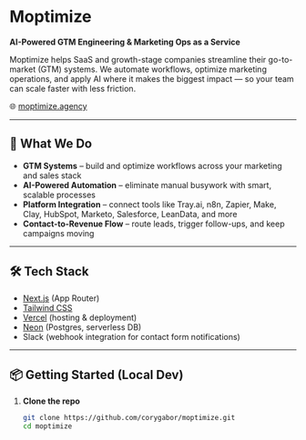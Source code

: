 # Moptimize

**AI-Powered GTM Engineering & Marketing Ops as a Service**

Moptimize helps SaaS and growth-stage companies streamline their go-to-market (GTM) systems. We automate workflows, optimize marketing operations, and apply AI where it makes the biggest impact — so your team can scale faster with less friction.

🌐 [moptimize.agency](https://www.moptimize.agency)

---

## 🚀 What We Do
- **GTM Systems** – build and optimize workflows across your marketing and sales stack  
- **AI-Powered Automation** – eliminate manual busywork with smart, scalable processes  
- **Platform Integration** – connect tools like Tray.ai, n8n, Zapier, Make, Clay, HubSpot, Marketo, Salesforce, LeanData, and more  
- **Contact-to-Revenue Flow** – route leads, trigger follow-ups, and keep campaigns moving  

---

## 🛠️ Tech Stack
- [Next.js](https://nextjs.org/) (App Router)  
- [Tailwind CSS](https://tailwindcss.com/)  
- [Vercel](https://vercel.com/) (hosting & deployment)  
- [Neon](https://neon.tech/) (Postgres, serverless DB)  
- Slack (webhook integration for contact form notifications)  

---

## 📦 Getting Started (Local Dev)

1. **Clone the repo**
   ```bash
   git clone https://github.com/corygabor/moptimize.git
   cd moptimize
